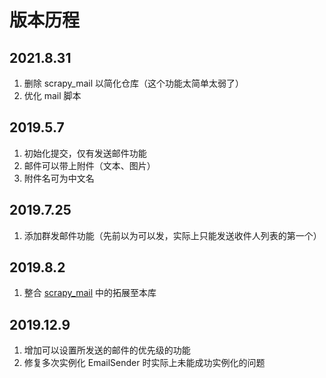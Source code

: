 # 版本历程

## 2021.8.31
1. 删除 scrapy_mail 以简化仓库（这个功能太简单太弱了）
2. 优化 mail 脚本

## 2019.5.7
1. 初始化提交，仅有发送邮件功能
2. 邮件可以带上附件（文本、图片）
3. 附件名可为中文名
  
## 2019.7.25
1. 添加群发邮件功能（先前以为可以发，实际上只能发送收件人列表的第一个）

## 2019.8.2
1. 整合 [scrapy_mail](https://github.com/LZC6244/scrapy_mail) 中的拓展至本库

## 2019.12.9
1. 增加可以设置所发送的邮件的优先级的功能
2. 修复多次实例化 EmailSender 时实际上未能成功实例化的问题